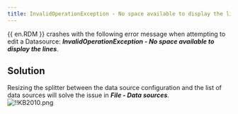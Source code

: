 ```yaml
---
title: InvalidOperationException - No space available to display the lines
---
```

{{ en.RDM }} crashes with the following error message when attempting to edit a Datasource: ***InvalidOperationException - No space available to display the lines***.
## Solution
Resizing the splitter between the data source configuration and the list of data sources will solve the issue in ***File - Data sources***.  
![!!KB2010.png](https://webdevolutions.azureedge.net/docs/en/kb/KB2010.png)
